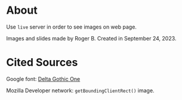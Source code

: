 # About
Use `live` server in order to see images on web page.

Images and slides made by Roger B.
Created in September 24, 2023. 

# Cited Sources
Google font: 
[Delta Gothic One](https://fonts.google.com/specimen/Dela+Gothic+One)

Mozilla Developer network:
`getBoundingClientRect()` image.
